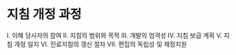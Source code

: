 # 지침 개정 과정

I. 이해 당사자의 참여
II. 지침의 범위와 목적
III. 개발의 엄격성
IV. 지침 보급 계획
V. 지침 개정 일지
VI. 진료지침의 갱신 절차
VII. 편집의 독립성 및 재정지원